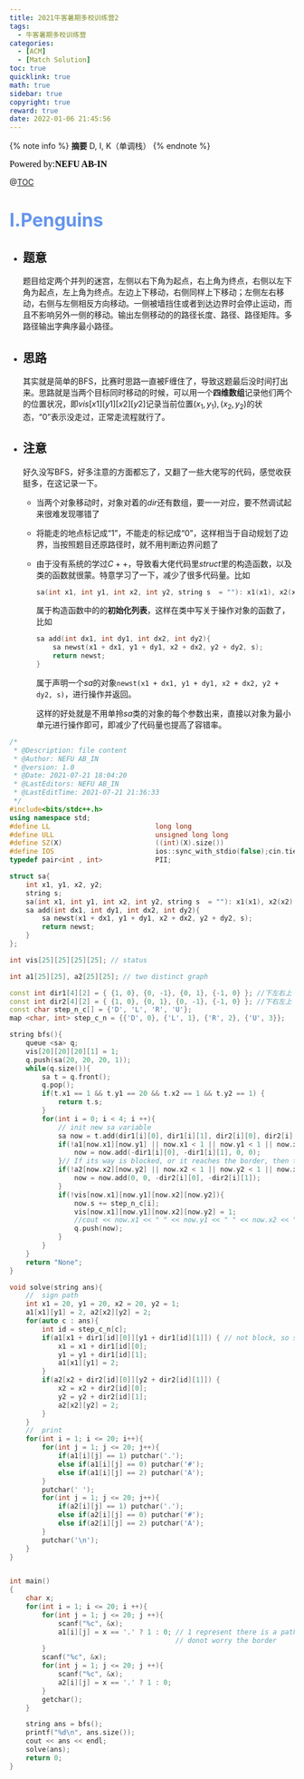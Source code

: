 ```yaml
---
title: 2021牛客暑期多校训练营2
tags:
  - 牛客暑期多校训练营
categories:
  - [ACM]
  - [Match Solution]
toc: true
quicklink: true
math: true
sidebar: true
copyright: true
reward: true
date: 2022-01-06 21:45:56
---
```

{% note info %}
**摘要**
D, I, K（单调栈）
{% endnote %}
<!-- more -->
<font color=#000000	size=3 face=楷体>Powered by:**NEFU AB-IN**</font>

@[TOC](文章目录)

# <font color=#6495ED size=6>I.Penguins</font>

* ## 题意

  题目给定两个并列的迷宫，左侧以右下角为起点，右上角为终点，右侧以左下角为起点，左上角为终点。左边上下移动，右侧同样上下移动；左侧左右移动，右侧与左侧相反方向移动。一侧被墙挡住或者到达边界时会停止运动，而且不影响另外一侧的移动。输出左侧移动的的路径长度、路径、路径矩阵。多路径输出字典序最小路径。

* ## 思路

  其实就是简单的BFS，比赛时思路一直被F缠住了，导致这题最后没时间打出来。思路就是当两个目标同时移动的时候，可以用一个**四维数组**记录他们两个的位置状况，即$vis[x1][y1][x2][y2]$​记录当前位置$(x_1, y_1),(x_2, y_2)$​​​的状态，“0”表示没走过，正常走流程就行了。
  
* ## 注意

  好久没写BFS，好多注意的方面都忘了，又翻了一些大佬写的代码，感觉收获挺多，在这记录一下。

  * 当两个对象移动时，对象对着的$dir$​还有数组，要一一对应，要不然调试起来很难发现哪错了

  * 将能走的地点标记成“1”，不能走的标记成“0”，这样相当于自动规划了边界，当按照题目还原路径时，就不用判断边界问题了

  * 由于没有系统的学过$C++$，导致看大佬代码里$struct$​​里的构造函数，以及类的函数就很蒙。特意学习了一下，减少了很多代码量。比如

    ```cpp
    sa(int x1, int y1, int x2, int y2, string s  = ""): x1(x1), x2(x2), y1(y1), y2(y2), s(s) {};
    ```

    属于构造函数中的的**初始化列表**，这样在类中写关于操作对象的函数了，比如

    ```cpp
    sa add(int dx1, int dy1, int dx2, int dy2){
        sa newst(x1 + dx1, y1 + dy1, x2 + dx2, y2 + dy2, s);
        return newst;
    }
    ```

    属于声明一个$sa$​的对象`newst(x1 + dx1, y1 + dy1, x2 + dx2, y2 + dy2, s)`，进行操作并返回。

    这样的好处就是不用单拎$sa$类的对象的每个参数出来，直接以对象为最小单元进行操作即可，即减少了代码量也提高了容错率。

```cpp
/*
 * @Description: file content
 * @Author: NEFU AB_IN
 * @version: 1.0
 * @Date: 2021-07-21 18:04:20
 * @LastEditors: NEFU AB_IN
 * @LastEditTime: 2021-07-21 21:36:33
 */
#include<bits/stdc++.h>
using namespace std;
#define LL                          long long
#define ULL                         unsigned long long
#define SZ(X)                       ((int)(X).size())
#define IOS                         ios::sync_with_stdio(false);cin.tie(0);cout.tie(0);
typedef pair<int , int>             PII;

struct sa{
    int x1, y1, x2, y2;
    string s;
    sa(int x1, int y1, int x2, int y2, string s  = ""): x1(x1), x2(x2), y1(y1), y2(y2), s(s) {};
    sa add(int dx1, int dy1, int dx2, int dy2){
        sa newst(x1 + dx1, y1 + dy1, x2 + dx2, y2 + dy2, s);
        return newst;
    }
};

int vis[25][25][25][25]; // status

int a1[25][25], a2[25][25]; // two distinct graph

const int dir1[4][2] = { {1, 0}, {0, -1}, {0, 1}, {-1, 0} }; //下左右上 D L R U
const int dir2[4][2] = { {1, 0}, {0, 1}, {0, -1}, {-1, 0} }; //下右左上 D R L U
const char step_n_c[] = {'D', 'L', 'R', 'U'};
map <char, int> step_c_n = {{'D', 0}, {'L', 1}, {'R', 2}, {'U', 3}};

string bfs(){
    queue <sa> q;
    vis[20][20][20][1] = 1;
    q.push(sa(20, 20, 20, 1));
    while(q.size()){
        sa t = q.front();
        q.pop();
        if(t.x1 == 1 && t.y1 == 20 && t.x2 == 1 && t.y2 == 1) {
            return t.s;
        }
        for(int i = 0; i < 4; i ++){
            // init new sa variable
            sa now = t.add(dir1[i][0], dir1[i][1], dir2[i][0], dir2[i][1]);
            if(!a1[now.x1][now.y1] || now.x1 < 1 || now.y1 < 1 || now.x1 > 20 || now.y1 > 20){
                now = now.add(-dir1[i][0], -dir1[i][1], 0, 0);
            }// If its way is blocked, or it reaches the border, then this movement is omitted.
            if(!a2[now.x2][now.y2] || now.x2 < 1 || now.y2 < 1 || now.x2 > 20 || now.y2 > 20){
                now = now.add(0, 0, -dir2[i][0], -dir2[i][1]);
            }
            if(!vis[now.x1][now.y1][now.x2][now.y2]){
                now.s += step_n_c[i];
                vis[now.x1][now.y1][now.x2][now.y2] = 1;
                //cout << now.x1 << " " << now.y1 << " " << now.x2 << " " << now.y2 << endl;
                q.push(now);
            }
        }
    }
    return "None";
}

void solve(string ans){
    //  sign path
    int x1 = 20, y1 = 20, x2 = 20, y2 = 1;
    a1[x1][y1] = 2, a2[x2][y2] = 2;
    for(auto c : ans){
        int id = step_c_n[c];
        if(a1[x1 + dir1[id][0]][y1 + dir1[id][1]]) { // not block, so sign 2
            x1 = x1 + dir1[id][0];
            y1 = y1 + dir1[id][1];
            a1[x1][y1] = 2;
        }
        if(a2[x2 + dir2[id][0]][y2 + dir2[id][1]]) {
            x2 = x2 + dir2[id][0];
            y2 = y2 + dir2[id][1];
            a2[x2][y2] = 2;
        }
    }
    //  print
    for(int i = 1; i <= 20; i++){
        for(int j = 1; j <= 20; j++){
            if(a1[i][j] == 1) putchar('.');
            else if(a1[i][j] == 0) putchar('#');
            else if(a1[i][j] == 2) putchar('A');
        }
        putchar(' ');
        for(int j = 1; j <= 20; j++){
            if(a2[i][j] == 1) putchar('.');
            else if(a2[i][j] == 0) putchar('#');
            else if(a2[i][j] == 2) putchar('A');
        }
        putchar('\n');
    }
}


int main()
{
    char x;
    for(int i = 1; i <= 20; i ++){
        for(int j = 1; j <= 20; j ++){
            scanf("%c", &x);
            a1[i][j] = x == '.' ? 1 : 0; // 1 represent there is a path, so that
                                         // donot worry the border
        }
        scanf("%c", &x);
        for(int j = 1; j <= 20; j ++){
            scanf("%c", &x);
            a2[i][j] = x == '.' ? 1 : 0; 
        }
        getchar();
    }

    string ans = bfs();
    printf("%d\n", ans.size());
    cout << ans << endl;
    solve(ans);    
    return 0;
}

```


